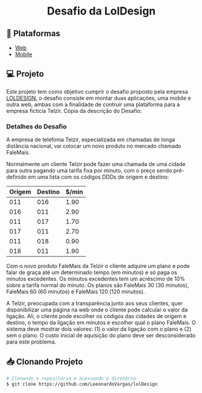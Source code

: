 <h1 align="center">
  Desafio da LolDesign
</h1>

## 📝 Plataformas

-  [Web](https://github.com/LeeonardoVargas/lolDesign/tree/master/web)
-  [Mobile](https://github.com/LeeonardoVargas/lolDesign/tree/master/mobile)

## 💻 Projeto

Este projeto tem como objetivo cumprir o desafio proposto pela empresa [LOLDESIGN](https://www.loldesign.com.br/), o desafio consiste em montar duas aplicações, uma mobile e outra web, ambas com a finalidade de contruir uma plataforma
para a empresa ficticia Telzir. Cópia da descrição do Desafio:

### Detalhes do Desafio

A empresa de telefonia Telzir, especializada em chamadas de longa distância nacional, vai colocar um novo produto no mercado chamado FaleMais.

Normalmente um cliente Telzir pode fazer uma chamada de uma cidade para outra pagando uma tarifa fixa por minuto, com o preço sendo pré-definido em uma lista com os códigos DDDs de origem e destino: 

Origem | Destino | $/min 
------ | ------- | -------
011    |   016   |  1.90 
016    |   011   |  2.90 
011    |   017   |  1.70 
017    |   011   |  2.70 
011    |   018   |  0.90 
018    |   011   |  1.90 

Com o novo produto FaleMais da Telzir o cliente adquire um plano e pode falar de graça até um determinado tempo (em minutos) e só paga os minutos excedentes. Os minutos excedentes tem um acréscimo de 10% sobre a tarifa normal do minuto. Os planos são FaleMais 30 (30 minutos), FaleMais 60 (60 minutos) e FaleMais 120 (120 minutos).

A Telzir, preocupada com a transparência junto aos seus clientes, quer disponibilizar uma página na web onde o cliente pode calcular o valor da ligação. Ali, o cliente pode escolher os códigos das cidades de origem e destino, o tempo da ligação em minutos e escolher qual o plano FaleMais. O sistema deve mostrar dois valores: (1) o valor da ligação com o plano e (2) sem o plano. O custo inicial de aquisição do plano deve ser desconsiderado para este problema. 

## 📥 Clonando Projeto

```bash
# Clonando o repositório e acessando o diretório
$ git clone https://github.com/LeeonardoVargas/lolDesign
```

